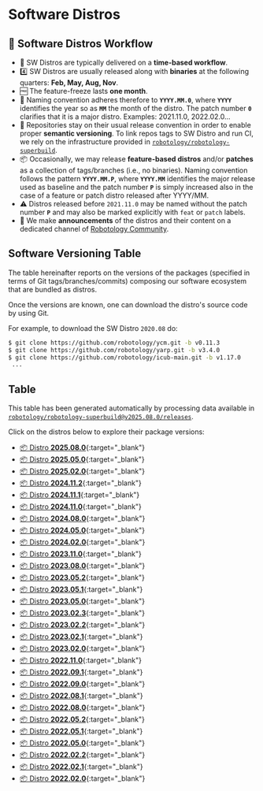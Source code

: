 Software Distros
===

## 🚀 Software Distros Workflow
- 📅 SW Distros are typically delivered on a **time-based workflow**.
- 4️⃣ SW Distros are usually released along with **binaries** at the following quarters: **Feb, May, Aug, Nov**.
- 🆓 The feature-freeze lasts **one month**.
- 📛 Naming convention adheres therefore to **`YYYY.MM.0`**, where **`YYYY`** identifies the year so as **`MM`** the month of the distro. The patch number **`0`** clarifies that it is a major distro. Examples: 2021.11.0, 2022.02.0...
- 📝 Repositories stay on their usual release convention in order to enable proper **semantic versioning**. To link repos tags to SW Distro and run CI, we rely on the infrastructure provided in [`robotology/robotology-superbuild`](https://github.com/robotology/robotology-superbuild).
- 📦 Occasionally, we may release **feature-based distros** and/or **patches** as a collection of tags/branches (i.e., no binaries). Naming convention follows the pattern **`YYYY.MM.P`**, where **`YYYY.MM`** identifies the major release used as baseline and the patch number **`P`** is simply increased also in the case of a feature or patch distro released after YYYY/MM.
- ⚠ Distros released before `2021.11.0` may be named without the patch number **`P`** and may also be marked explicitly with `feat` or `patch` labels. 
- 📢 We make **announcements** of the distros and their content on a dedicated channel of [Robotology Community](https://github.com/orgs/robotology/discussions/categories/releases).

## Software Versioning Table
The table hereinafter reports on the versions of the packages (specified in terms of Git tags/branches/commits)
composing our software ecosystem that are bundled as distros.

Once the versions are known, one can download the distro's source code by using Git.

For example, to download the SW Distro `2020.08` do:
```sh
$ git clone https://github.com/robotology/ycm.git -b v0.11.3
$ git clone https://github.com/robotology/yarp.git -b v3.4.0
$ git clone https://github.com/robotology/icub-main.git -b v1.17.0
 ...
```

## Table
This table has been generated automatically by processing data available in [`robotology/robotology-superbuild@v2025.08.0/releases`](https://github.com/robotology/robotology-superbuild/tree/v2025.08.0/releases).

Click on the distros below to explore their package versions:

- [📦 Distro **2025.08.0**](./2025.08.0.md){:target="_blank"}
- [📦 Distro **2025.05.0**](./2025.05.0.md){:target="_blank"}
- [📦 Distro **2025.02.0**](./2025.02.0.md){:target="_blank"}
- [📦 Distro **2024.11.2**](./2024.11.2.md){:target="_blank"}
- [📦 Distro **2024.11.1**](./2024.11.1.md){:target="_blank"}
- [📦 Distro **2024.11.0**](./2024.11.0.md){:target="_blank"}
- [📦 Distro **2024.08.0**](./2024.08.0.md){:target="_blank"}
- [📦 Distro **2024.05.0**](./2024.05.0.md){:target="_blank"}
- [📦 Distro **2024.02.0**](./2024.02.0.md){:target="_blank"}
- [📦 Distro **2023.11.0**](./2023.11.0.md){:target="_blank"}
- [📦 Distro **2023.08.0**](./2023.08.0.md){:target="_blank"}
- [📦 Distro **2023.05.2**](./2023.05.2.md){:target="_blank"}
- [📦 Distro **2023.05.1**](./2023.05.1.md){:target="_blank"}
- [📦 Distro **2023.05.0**](./2023.05.0.md){:target="_blank"}
- [📦 Distro **2023.02.3**](./2023.02.3.md){:target="_blank"}
- [📦 Distro **2023.02.2**](./2023.02.2.md){:target="_blank"}
- [📦 Distro **2023.02.1**](./2023.02.1.md){:target="_blank"}
- [📦 Distro **2023.02.0**](./2023.02.0.md){:target="_blank"}
- [📦 Distro **2022.11.0**](./2022.11.0.md){:target="_blank"}
- [📦 Distro **2022.09.1**](./2022.09.1.md){:target="_blank"}
- [📦 Distro **2022.09.0**](./2022.09.0.md){:target="_blank"}
- [📦 Distro **2022.08.1**](./2022.08.1.md){:target="_blank"}
- [📦 Distro **2022.08.0**](./2022.08.0.md){:target="_blank"}
- [📦 Distro **2022.05.2**](./2022.05.2.md){:target="_blank"}
- [📦 Distro **2022.05.1**](./2022.05.1.md){:target="_blank"}
- [📦 Distro **2022.05.0**](./2022.05.0.md){:target="_blank"}
- [📦 Distro **2022.02.2**](./2022.02.2.md){:target="_blank"}
- [📦 Distro **2022.02.1**](./2022.02.1.md){:target="_blank"}
- [📦 Distro **2022.02.0**](./2022.02.0.md){:target="_blank"}

